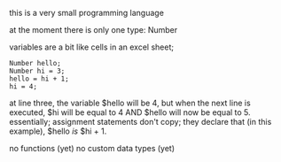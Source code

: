 this is a very small programming language

at the moment there is only one type: Number

variables are a bit like cells in an excel sheet;

    Number hello;
    Number hi = 3;
	hello = hi + 1;
	hi = 4;

at line three, the variable $hello will be 4, but when the next line is executed, $hi will be equal to 4 AND $hello will now be equal to 5.
essentially; assignment statements don't copy; they declare that (in this example), $hello  *is* $hi + 1.

no functions (yet)
no custom data types (yet)
